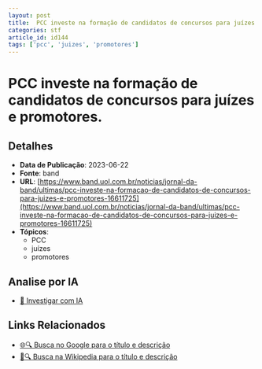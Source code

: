 ```yaml
---
layout: post
title:  PCC investe na formação de candidatos de concursos para juízes e promotores.
categories: stf
article_id: id144
tags: ['pcc', 'juizes', 'promotores']
---
```


# PCC investe na formação de candidatos de concursos para juízes e promotores.

## Detalhes
- **Data de Publicação**: 2023-06-22
- **Fonte**: band
- **URL**: [https://www.band.uol.com.br/noticias/jornal-da-band/ultimas/pcc-investe-na-formacao-de-candidatos-de-concursos-para-juizes-e-promotores-16611725](https://www.band.uol.com.br/noticias/jornal-da-band/ultimas/pcc-investe-na-formacao-de-candidatos-de-concursos-para-juizes-e-promotores-16611725)
- **Tópicos**:
  - PCC
  - juízes
  - promotores

## Analise por IA
- [🤖 Investigar com IA](https://www.perplexity.ai/search?q=%22not%C3%ADcia%20artigo%20Brasil%22%20PCC%20investe%20na%20forma%C3%A7%C3%A3o%20de%20candidatos%20de%20concursos%20para%20ju%C3%ADzes%20e%20promotores.%20band%202023-06-22)

## Links Relacionados
- [🌐🔍 Busca no Google para o título e descrição](https://www.google.com/search?q=%22not%C3%ADcia%20artigo%20Brasil%22%20PCC%20investe%20na%20forma%C3%A7%C3%A3o%20de%20candidatos%20de%20concursos%20para%20ju%C3%ADzes%20e%20promotores.%20band%202023-06-22)
- [📖🔍 Busca na Wikipedia para o título e descrição](https://pt.wikipedia.org/w/index.php?search=%22not%C3%ADcia%20artigo%20Brasil%22%20PCC%20investe%20na%20forma%C3%A7%C3%A3o%20de%20candidatos%20de%20concursos%20para%20ju%C3%ADzes%20e%20promotores.%20band%202023-06-22)

